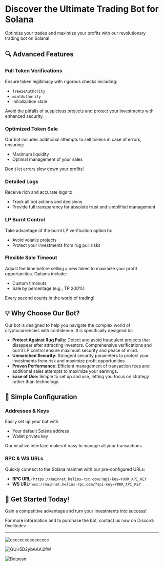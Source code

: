 # Discover the Ultimate Trading Bot for Solana

Optimize your trades and maximize your profits with our revolutionary trading bot on Solana!

## 🔍 Advanced Features

### Full Token Verifications
Ensure token legitimacy with rigorous checks including:
- `freezeAuthority`
- `mintAuthority`
- Initialization state

Avoid the pitfalls of suspicious projects and protect your investments with enhanced security.

### Optimized Token Sale
Our bot includes additional attempts to sell tokens in case of errors, ensuring:
- Maximum liquidity
- Optimal management of your sales

Don't let errors slow down your profits!

### Detailed Logs
Receive rich and accurate logs to:
- Track all bot actions and decisions
- Provide full transparency for absolute trust and simplified management

### LP Burnt Control
Take advantage of the burnt LP verification option to:
- Avoid volatile projects
- Protect your investments from rug pull risks

### Flexible Sale Timeout
Adjust the time before selling a new token to maximize your profit opportunities. Options include:
- Custom timeouts
- Sale by percentage (e.g., TP 200%)

Every second counts in the world of trading!

## 💡 Why Choose Our Bot?

Our bot is designed to help you navigate the complex world of cryptocurrencies with confidence. It is specifically designed to:
- **Protect Against Rug Pulls:** Detect and avoid fraudulent projects that disappear after attracting investors. Comprehensive verifications and burnt LP control ensure maximum security and peace of mind.
- **Unmatched Security:** Stringent security parameters to protect your investments from risk and maximize profit opportunities.
- **Proven Performance:** Efficient management of transaction fees and additional sales attempts to maximize your earnings.
- **Ease of Use:** Simple to set up and use, letting you focus on strategy rather than technology.

## 🔧 Simple Configuration

### Addresses & Keys
Easily set up your bot with:
- Your default Solana address
- Wallet private key

Our intuitive interface makes it easy to manage all your transactions.

### RPC & WS URLs
Quickly connect to the Solana mainnet with our pre-configured URLs:
- **RPC URL:** `https://mainnet.helius-rpc.com/?api-key=YOUR_API_KEY`
- **WS URL:** `wss://mainnet.helius-rpc.com/?api-key=YOUR_API_KEY`

## 🚀 Get Started Today!

Gain a competitive advantage and turn your investments into success!

For more information and to purchase the bot, contact us now on Discord: 0xelitedev

---
![cccccccccccccccc](https://github.com/user-attachments/assets/2a73e372-2630-4abf-aa72-d686e0d561fb)

![GUH5D2ybAAAi2fW](https://github.com/user-attachments/assets/1da35027-1ba2-42ca-9d35-70d1f05995c0)

![Botscan](https://github.com/user-attachments/assets/f9326c6d-2554-4867-ba19-77a33f4d5a61)



